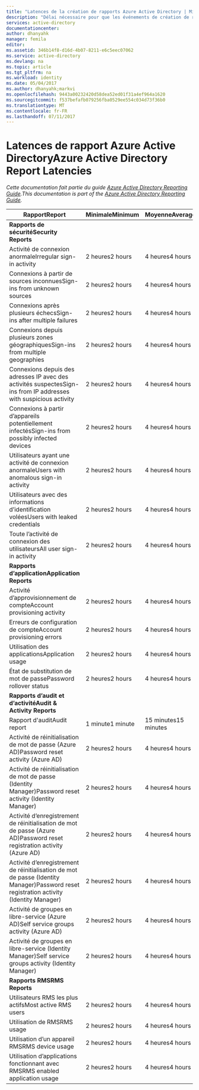```yaml
---
title: "Latences de la création de rapports Azure Active Directory | Microsoft Docs"
description: "Délai nécessaire pour que les événements de création de rapports s’affichent dans Azure Active Directory"
services: active-directory
documentationcenter: 
author: dhanyahk
manager: femila
editor: 
ms.assetid: 346b14f8-d16d-4b07-8211-e6c5eec07062
ms.service: active-directory
ms.devlang: na
ms.topic: article
ms.tgt_pltfrm: na
ms.workload: identity
ms.date: 05/04/2017
ms.author: dhanyahk;markvi
ms.openlocfilehash: 9443a00232420d58dea52ed01f31a4ef964a1620
ms.sourcegitcommit: f537befafb079256fba0529ee554c034d73f36b0
ms.translationtype: MT
ms.contentlocale: fr-FR
ms.lasthandoff: 07/11/2017
---
```

# <a name="azure-active-directory-report-latencies"></a><span data-ttu-id="ea091-103">Latences de rapport Azure Active Directory</span><span class="sxs-lookup"><span data-stu-id="ea091-103">Azure Active Directory Report Latencies</span></span>
<span data-ttu-id="ea091-104">*Cette documentation fait partie du guide [Azure Active Directory Reporting Guide](active-directory-reporting-guide.md).*</span><span class="sxs-lookup"><span data-stu-id="ea091-104">*This documentation is part of the [Azure Active Directory Reporting Guide](active-directory-reporting-guide.md).*</span></span>

| <span data-ttu-id="ea091-105">Rapport</span><span class="sxs-lookup"><span data-stu-id="ea091-105">Report</span></span> | <span data-ttu-id="ea091-106">Minimale</span><span class="sxs-lookup"><span data-stu-id="ea091-106">Minimum</span></span> | <span data-ttu-id="ea091-107">Moyenne</span><span class="sxs-lookup"><span data-stu-id="ea091-107">Average</span></span> | <span data-ttu-id="ea091-108">Maximale</span><span class="sxs-lookup"><span data-stu-id="ea091-108">Maximum</span></span> |
| --- | --- | --- | --- |
| <span data-ttu-id="ea091-109">**Rapports de sécurité**</span><span class="sxs-lookup"><span data-stu-id="ea091-109">**Security Reports**</span></span> | | | |
| <span data-ttu-id="ea091-110">Activité de connexion anormale</span><span class="sxs-lookup"><span data-stu-id="ea091-110">Irregular sign-in activity</span></span> |<span data-ttu-id="ea091-111">2 heures</span><span class="sxs-lookup"><span data-stu-id="ea091-111">2 hours</span></span> |<span data-ttu-id="ea091-112">4 heures</span><span class="sxs-lookup"><span data-stu-id="ea091-112">4 hours</span></span> |<span data-ttu-id="ea091-113">8 heures</span><span class="sxs-lookup"><span data-stu-id="ea091-113">8 hours</span></span> |
| <span data-ttu-id="ea091-114">Connexions à partir de sources inconnues</span><span class="sxs-lookup"><span data-stu-id="ea091-114">Sign-ins from unknown sources</span></span> |<span data-ttu-id="ea091-115">2 heures</span><span class="sxs-lookup"><span data-stu-id="ea091-115">2 hours</span></span> |<span data-ttu-id="ea091-116">4 heures</span><span class="sxs-lookup"><span data-stu-id="ea091-116">4 hours</span></span> |<span data-ttu-id="ea091-117">8 heures</span><span class="sxs-lookup"><span data-stu-id="ea091-117">8 hours</span></span> |
| <span data-ttu-id="ea091-118">Connexions après plusieurs échecs</span><span class="sxs-lookup"><span data-stu-id="ea091-118">Sign-ins after multiple failures</span></span> |<span data-ttu-id="ea091-119">2 heures</span><span class="sxs-lookup"><span data-stu-id="ea091-119">2 hours</span></span> |<span data-ttu-id="ea091-120">4 heures</span><span class="sxs-lookup"><span data-stu-id="ea091-120">4 hours</span></span> |<span data-ttu-id="ea091-121">8 heures</span><span class="sxs-lookup"><span data-stu-id="ea091-121">8 hours</span></span> |
| <span data-ttu-id="ea091-122">Connexions depuis plusieurs zones géographiques</span><span class="sxs-lookup"><span data-stu-id="ea091-122">Sign-ins from multiple geographies</span></span> |<span data-ttu-id="ea091-123">2 heures</span><span class="sxs-lookup"><span data-stu-id="ea091-123">2 hours</span></span> |<span data-ttu-id="ea091-124">4 heures</span><span class="sxs-lookup"><span data-stu-id="ea091-124">4 hours</span></span> |<span data-ttu-id="ea091-125">8 heures</span><span class="sxs-lookup"><span data-stu-id="ea091-125">8 hours</span></span> |
| <span data-ttu-id="ea091-126">Connexions depuis des adresses IP avec des activités suspectes</span><span class="sxs-lookup"><span data-stu-id="ea091-126">Sign-ins from IP addresses with suspicious activity</span></span> |<span data-ttu-id="ea091-127">2 heures</span><span class="sxs-lookup"><span data-stu-id="ea091-127">2 hours</span></span> |<span data-ttu-id="ea091-128">4 heures</span><span class="sxs-lookup"><span data-stu-id="ea091-128">4 hours</span></span> |<span data-ttu-id="ea091-129">8 heures</span><span class="sxs-lookup"><span data-stu-id="ea091-129">8 hours</span></span> |
| <span data-ttu-id="ea091-130">Connexions à partir d’appareils potentiellement infectés</span><span class="sxs-lookup"><span data-stu-id="ea091-130">Sign-ins from possibly infected devices</span></span> |<span data-ttu-id="ea091-131">2 heures</span><span class="sxs-lookup"><span data-stu-id="ea091-131">2 hours</span></span> |<span data-ttu-id="ea091-132">4 heures</span><span class="sxs-lookup"><span data-stu-id="ea091-132">4 hours</span></span> |<span data-ttu-id="ea091-133">8 heures</span><span class="sxs-lookup"><span data-stu-id="ea091-133">8 hours</span></span> |
| <span data-ttu-id="ea091-134">Utilisateurs ayant une activité de connexion anormale</span><span class="sxs-lookup"><span data-stu-id="ea091-134">Users with anomalous sign-in activity</span></span> |<span data-ttu-id="ea091-135">2 heures</span><span class="sxs-lookup"><span data-stu-id="ea091-135">2 hours</span></span> |<span data-ttu-id="ea091-136">4 heures</span><span class="sxs-lookup"><span data-stu-id="ea091-136">4 hours</span></span> |<span data-ttu-id="ea091-137">8 heures</span><span class="sxs-lookup"><span data-stu-id="ea091-137">8 hours</span></span> |
| <span data-ttu-id="ea091-138">Utilisateurs avec des informations d’identification volées</span><span class="sxs-lookup"><span data-stu-id="ea091-138">Users with leaked credentials</span></span> |<span data-ttu-id="ea091-139">2 heures</span><span class="sxs-lookup"><span data-stu-id="ea091-139">2 hours</span></span> |<span data-ttu-id="ea091-140">4 heures</span><span class="sxs-lookup"><span data-stu-id="ea091-140">4 hours</span></span> |<span data-ttu-id="ea091-141">8 heures</span><span class="sxs-lookup"><span data-stu-id="ea091-141">8 hours</span></span> |
| <span data-ttu-id="ea091-142">Toute l’activité de connexion des utilisateurs</span><span class="sxs-lookup"><span data-stu-id="ea091-142">All user sign-in activity</span></span> |<span data-ttu-id="ea091-143">2 heures</span><span class="sxs-lookup"><span data-stu-id="ea091-143">2 hours</span></span> |<span data-ttu-id="ea091-144">4 heures</span><span class="sxs-lookup"><span data-stu-id="ea091-144">4 hours</span></span> |<span data-ttu-id="ea091-145">8 heures</span><span class="sxs-lookup"><span data-stu-id="ea091-145">8 hours</span></span> |
| <span data-ttu-id="ea091-146">**Rapports d’application**</span><span class="sxs-lookup"><span data-stu-id="ea091-146">**Application Reports**</span></span> | | | |
| <span data-ttu-id="ea091-147">Activité d’approvisionnement de compte</span><span class="sxs-lookup"><span data-stu-id="ea091-147">Account provisioning activity</span></span> |<span data-ttu-id="ea091-148">2 heures</span><span class="sxs-lookup"><span data-stu-id="ea091-148">2 hours</span></span> |<span data-ttu-id="ea091-149">4 heures</span><span class="sxs-lookup"><span data-stu-id="ea091-149">4 hours</span></span> |<span data-ttu-id="ea091-150">8 heures</span><span class="sxs-lookup"><span data-stu-id="ea091-150">8 hours</span></span> |
| <span data-ttu-id="ea091-151">Erreurs de configuration de compte</span><span class="sxs-lookup"><span data-stu-id="ea091-151">Account provisioning errors</span></span> |<span data-ttu-id="ea091-152">2 heures</span><span class="sxs-lookup"><span data-stu-id="ea091-152">2 hours</span></span> |<span data-ttu-id="ea091-153">4 heures</span><span class="sxs-lookup"><span data-stu-id="ea091-153">4 hours</span></span> |<span data-ttu-id="ea091-154">8 heures</span><span class="sxs-lookup"><span data-stu-id="ea091-154">8 hours</span></span> |
| <span data-ttu-id="ea091-155">Utilisation des applications</span><span class="sxs-lookup"><span data-stu-id="ea091-155">Application usage</span></span> |<span data-ttu-id="ea091-156">2 heures</span><span class="sxs-lookup"><span data-stu-id="ea091-156">2 hours</span></span> |<span data-ttu-id="ea091-157">4 heures</span><span class="sxs-lookup"><span data-stu-id="ea091-157">4 hours</span></span> |<span data-ttu-id="ea091-158">8 heures</span><span class="sxs-lookup"><span data-stu-id="ea091-158">8 hours</span></span> |
| <span data-ttu-id="ea091-159">État de substitution de mot de passe</span><span class="sxs-lookup"><span data-stu-id="ea091-159">Password rollover status</span></span> |<span data-ttu-id="ea091-160">2 heures</span><span class="sxs-lookup"><span data-stu-id="ea091-160">2 hours</span></span> |<span data-ttu-id="ea091-161">4 heures</span><span class="sxs-lookup"><span data-stu-id="ea091-161">4 hours</span></span> |<span data-ttu-id="ea091-162">8 heures</span><span class="sxs-lookup"><span data-stu-id="ea091-162">8 hours</span></span> |
| <span data-ttu-id="ea091-163">**Rapports d’audit et d’activité**</span><span class="sxs-lookup"><span data-stu-id="ea091-163">**Audit & Activity Reports**</span></span> | | | |
| <span data-ttu-id="ea091-164">Rapport d'audit</span><span class="sxs-lookup"><span data-stu-id="ea091-164">Audit report</span></span> |<span data-ttu-id="ea091-165">1 minute</span><span class="sxs-lookup"><span data-stu-id="ea091-165">1 minute</span></span> |<span data-ttu-id="ea091-166">15 minutes</span><span class="sxs-lookup"><span data-stu-id="ea091-166">15 minutes</span></span> |<span data-ttu-id="ea091-167">30 minutes</span><span class="sxs-lookup"><span data-stu-id="ea091-167">30 minutes</span></span> |
| <span data-ttu-id="ea091-168">Activité de réinitialisation de mot de passe (Azure AD)</span><span class="sxs-lookup"><span data-stu-id="ea091-168">Password reset activity (Azure AD)</span></span> |<span data-ttu-id="ea091-169">2 heures</span><span class="sxs-lookup"><span data-stu-id="ea091-169">2 hours</span></span> |<span data-ttu-id="ea091-170">4 heures</span><span class="sxs-lookup"><span data-stu-id="ea091-170">4 hours</span></span> |<span data-ttu-id="ea091-171">8 heures</span><span class="sxs-lookup"><span data-stu-id="ea091-171">8 hours</span></span> |
| <span data-ttu-id="ea091-172">Activité de réinitialisation de mot de passe (Identity Manager)</span><span class="sxs-lookup"><span data-stu-id="ea091-172">Password reset activity (Identity Manager)</span></span> |<span data-ttu-id="ea091-173">2 heures</span><span class="sxs-lookup"><span data-stu-id="ea091-173">2 hours</span></span> |<span data-ttu-id="ea091-174">4 heures</span><span class="sxs-lookup"><span data-stu-id="ea091-174">4 hours</span></span> |<span data-ttu-id="ea091-175">8 heures</span><span class="sxs-lookup"><span data-stu-id="ea091-175">8 hours</span></span> |
| <span data-ttu-id="ea091-176">Activité d’enregistrement de réinitialisation de mot de passe (Azure AD)</span><span class="sxs-lookup"><span data-stu-id="ea091-176">Password reset registration activity (Azure AD)</span></span> |<span data-ttu-id="ea091-177">2 heures</span><span class="sxs-lookup"><span data-stu-id="ea091-177">2 hours</span></span> |<span data-ttu-id="ea091-178">4 heures</span><span class="sxs-lookup"><span data-stu-id="ea091-178">4 hours</span></span> |<span data-ttu-id="ea091-179">8 heures</span><span class="sxs-lookup"><span data-stu-id="ea091-179">8 hours</span></span> |
| <span data-ttu-id="ea091-180">Activité d’enregistrement de réinitialisation de mot de passe (Identity Manager)</span><span class="sxs-lookup"><span data-stu-id="ea091-180">Password reset registration activity (Identity Manager)</span></span> |<span data-ttu-id="ea091-181">2 heures</span><span class="sxs-lookup"><span data-stu-id="ea091-181">2 hours</span></span> |<span data-ttu-id="ea091-182">4 heures</span><span class="sxs-lookup"><span data-stu-id="ea091-182">4 hours</span></span> |<span data-ttu-id="ea091-183">8 heures</span><span class="sxs-lookup"><span data-stu-id="ea091-183">8 hours</span></span> |
| <span data-ttu-id="ea091-184">Activité de groupes en libre-service (Azure AD)</span><span class="sxs-lookup"><span data-stu-id="ea091-184">Self service groups activity (Azure AD)</span></span> |<span data-ttu-id="ea091-185">2 heures</span><span class="sxs-lookup"><span data-stu-id="ea091-185">2 hours</span></span> |<span data-ttu-id="ea091-186">4 heures</span><span class="sxs-lookup"><span data-stu-id="ea091-186">4 hours</span></span> |<span data-ttu-id="ea091-187">8 heures</span><span class="sxs-lookup"><span data-stu-id="ea091-187">8 hours</span></span> |
| <span data-ttu-id="ea091-188">Activité de groupes en libre-service (Identity Manager)</span><span class="sxs-lookup"><span data-stu-id="ea091-188">Self service groups activity (Identity Manager)</span></span> |<span data-ttu-id="ea091-189">2 heures</span><span class="sxs-lookup"><span data-stu-id="ea091-189">2 hours</span></span> |<span data-ttu-id="ea091-190">4 heures</span><span class="sxs-lookup"><span data-stu-id="ea091-190">4 hours</span></span> |<span data-ttu-id="ea091-191">8 heures</span><span class="sxs-lookup"><span data-stu-id="ea091-191">8 hours</span></span> |
| <span data-ttu-id="ea091-192">**Rapports RMS**</span><span class="sxs-lookup"><span data-stu-id="ea091-192">**RMS Reports**</span></span> | | | |
| <span data-ttu-id="ea091-193">Utilisateurs RMS les plus actifs</span><span class="sxs-lookup"><span data-stu-id="ea091-193">Most active RMS users</span></span> |<span data-ttu-id="ea091-194">2 heures</span><span class="sxs-lookup"><span data-stu-id="ea091-194">2 hours</span></span> |<span data-ttu-id="ea091-195">4 heures</span><span class="sxs-lookup"><span data-stu-id="ea091-195">4 hours</span></span> |<span data-ttu-id="ea091-196">8 heures</span><span class="sxs-lookup"><span data-stu-id="ea091-196">8 hours</span></span> |
| <span data-ttu-id="ea091-197">Utilisation de RMS</span><span class="sxs-lookup"><span data-stu-id="ea091-197">RMS usage</span></span> |<span data-ttu-id="ea091-198">2 heures</span><span class="sxs-lookup"><span data-stu-id="ea091-198">2 hours</span></span> |<span data-ttu-id="ea091-199">4 heures</span><span class="sxs-lookup"><span data-stu-id="ea091-199">4 hours</span></span> |<span data-ttu-id="ea091-200">8 heures</span><span class="sxs-lookup"><span data-stu-id="ea091-200">8 hours</span></span> |
| <span data-ttu-id="ea091-201">Utilisation d’un appareil RMS</span><span class="sxs-lookup"><span data-stu-id="ea091-201">RMS device usage</span></span> |<span data-ttu-id="ea091-202">2 heures</span><span class="sxs-lookup"><span data-stu-id="ea091-202">2 hours</span></span> |<span data-ttu-id="ea091-203">4 heures</span><span class="sxs-lookup"><span data-stu-id="ea091-203">4 hours</span></span> |<span data-ttu-id="ea091-204">8 heures</span><span class="sxs-lookup"><span data-stu-id="ea091-204">8 hours</span></span> |
| <span data-ttu-id="ea091-205">Utilisation d’applications fonctionnant avec RMS</span><span class="sxs-lookup"><span data-stu-id="ea091-205">RMS enabled application usage</span></span> |<span data-ttu-id="ea091-206">2 heures</span><span class="sxs-lookup"><span data-stu-id="ea091-206">2 hours</span></span> |<span data-ttu-id="ea091-207">4 heures</span><span class="sxs-lookup"><span data-stu-id="ea091-207">4 hours</span></span> |<span data-ttu-id="ea091-208">8 heures</span><span class="sxs-lookup"><span data-stu-id="ea091-208">8 hours</span></span> |

